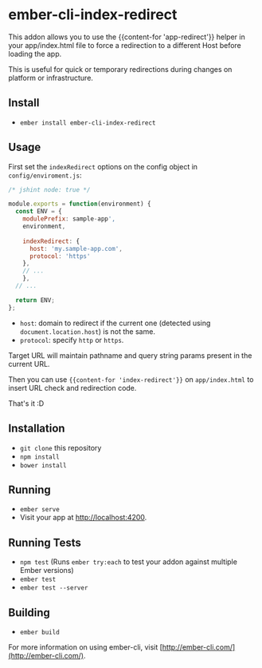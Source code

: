 # ember-cli-index-redirect

This addon allows you to use the {{content-for 'app-redirect'}} helper in your app/index.html file to force a redirection to a different
Host before loading the app.

This is useful for quick or temporary redirections during changes on platform or infrastructure.

## Install

* `ember install ember-cli-index-redirect`

## Usage

First set the `indexRedirect` options on the config object in `config/enviroment.js`:

```js
/* jshint node: true */

module.exports = function(environment) {
  const ENV = {
    modulePrefix: sample-app',
    environment,
    
    indexRedirect: {
      host: 'my.sample-app.com',
      protocol: 'https'
    },
    // ...
    },
  // ...

  return ENV;
};
```

* `host`: domain to redirect if the current one (detected using `document.location.host`) is not the same.
* `protocol`: specify `http` or `https`.

Target URL will maintain pathname and query string params present in the current URL.

Then you can use `{{content-for 'index-redirect'}}` on `app/index.html` to insert URL check and redirection code.

That's it :D

## Installation

* `git clone` this repository
* `npm install`
* `bower install`

## Running

* `ember serve`
* Visit your app at [http://localhost:4200](http://localhost:4200).

## Running Tests

* `npm test` (Runs `ember try:each` to test your addon against multiple Ember versions)
* `ember test`
* `ember test --server`

## Building

* `ember build`

For more information on using ember-cli, visit [http://ember-cli.com/](http://ember-cli.com/).
